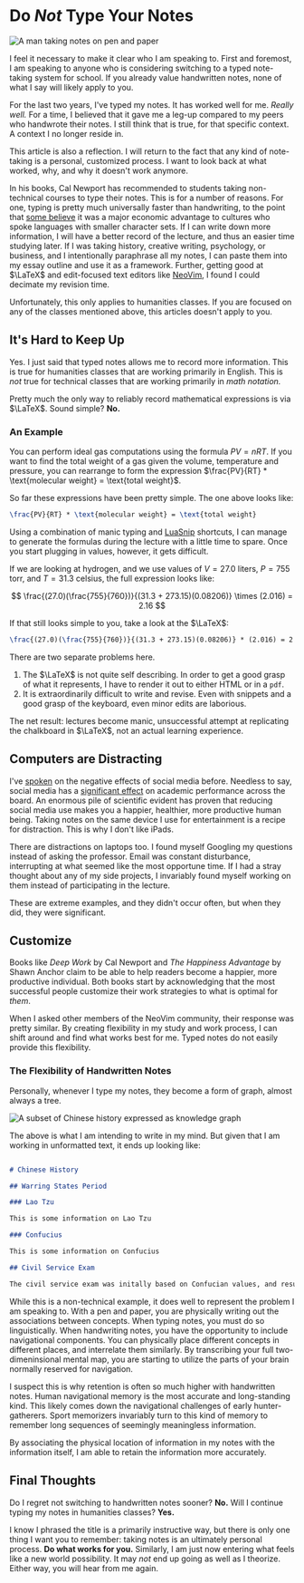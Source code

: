 # Do _Not_ Type Your Notes

![A man taking notes on pen and paper](/images/pen_paper.webp)

I feel it necessary to make it clear who I am speaking to.
First and foremost, I am speaking to anyone who is considering switching to a typed note-taking system for school.
If you already value handwritten notes, none of what I say will likely apply to you.

For the last two years, I've typed my notes.
It has worked well for me.
_Really well._
For a time, I believed that it gave me a leg-up compared to my peers who handwrote their notes.
I still think that is true, for that specific context.
A context I no longer reside in.

This article is also a reflection.
I will return to the fact that any kind of note-taking is a personal, customized process.
I want to look back at what worked, why, and why it doesn't work anymore.

In his books, Cal Newport has recommended to students taking non-technical courses to type their notes.
This is for a number of reasons.
For one, typing is pretty much universally faster than handwriting, to the point that [some believe](https://radiolab.org/podcast/wubi-effect) it was a major economic advantage to cultures who spoke languages with smaller character sets. 
If I can write down more information, I will have a better record of the lecture, and thus an easier time studying later.
If I was taking history, creative writing, psychology, or business, and I intentionally paraphrase all my notes, I can paste them into my essay outline and use it as a framework.
Further, getting good at $\LaTeX$ and edit-focused text editors like [NeoVim](https://neovim.io/), I found I could decimate my revision time.

Unfortunately, this only applies to humanities classes.
If you are focused on any of the classes mentioned above, this articles doesn't apply to you.

## It's Hard to Keep Up

Yes.
I just said that typed notes allows me to record more information.
This is true for humanities classes that are working primarily in English.
This is _not_ true for technical classes that are working primarily in _math notation._

Pretty much the only way to reliably record mathematical expressions is via $\LaTeX$.
Sound simple? 
__No.__

### An Example

You can perform ideal gas computations using the formula $PV = nRT$.
If you want to find the total weight of a gas given the volume, temperature and pressure, you can rearrange to form the expression $\frac{PV}{RT} * \text{molecular weight} = \text{total weight}$.

So far these expressions have been pretty simple.
The one above looks like:

```latex
\frac{PV}{RT} * \text{molecular weight} = \text{total weight}
```

Using a combination of manic typing and [LuaSnip](https://github.com/L3MON4D3/LuaSnip) shortcuts, I can manage to generate the formulas during the lecture with a little time to spare.
Once you start plugging in values, however, it gets difficult.

If we are looking at hydrogen, and we use values of $V = 27.0 \text{ liters}$, $P = 755 \text{ torr}$, and $T = 31.3 \text{ celsius}$, the full expression looks like:

$$
\frac{(27.0)(\frac{755}{760})}{(31.3 + 273.15)(0.08206)} \times (2.016) = 2.16
$$

If that still looks simple to you, take a look at the $\LaTeX$:

```latex
\frac{(27.0)(\frac{755}{760})}{(31.3 + 273.15)(0.08206)} * (2.016) = 2.16
```

There are two separate problems here.

1. The $\LaTeX$ is not quite self describing.
   In order to get a good grasp of what it represents, I have to render it out to either HTML or in a `pdf`.
1. It is extraordinarily difficult to write and revise.
   Even with snippets and a good grasp of the keyboard, even minor edits are laborious. 

The net result: lectures become manic, unsuccessful attempt at replicating the chalkboard in $\LaTeX$, not an actual learning experience.

## Computers are Distracting

I've [spoken](/videos) on the negative effects of social media before.
Needless to say, social media has a [significant effect](https://doi.org/10.5817/CP2019-1-4) on academic performance across the board.
An enormous pile of scientific evident has proven that reducing social media use makes you a happier, healthier, more productive human being.
Taking notes on the same device I use for entertainment is a recipe for distraction.
This is why I don't like iPads.

There are distractions on laptops too.
I found myself Googling my questions instead of asking the professor.
Email was constant disturbance, interrupting at what seemed like the most opportune time.
If I had a stray thought about any of my side projects, I invariably found myself working on them instead of participating in the lecture.

These are extreme examples, and they didn't occur often, but when they did, they were significant.

## Customize

Books like _Deep Work_ by Cal Newport and _The Happiness Advantage_ by Shawn Anchor claim to be able to help readers become a happier, more productive individual.
Both books start by acknowledging that the most successful people customize their work strategies to what is optimal for _them_.

When I asked other members of the NeoVim community, their response was pretty similar.
By creating flexibility in my study and work process, I can shift around and find what works best for me.
Typed notes do not easily provide this flexibility.

### The Flexibility of Handwritten Notes

Personally, whenever I type my notes, they become a form of graph, almost always a tree.

![A subset of Chinese history expressed as knowledge graph](/images/china_history_graph.svg)

The above is what I am intending to write in my mind.
But given that I am working in unformatted text, it ends up looking like:

```markdown

# Chinese History

## Warring States Period

### Lao Tzu

This is some information on Lao Tzu

### Confucius

This is some information on Confucius

## Civil Service Exam

The civil service exam was initally based on Confucian values, and resulted in a highly educated government.
```

While this is a non-technical example, it does well to represent the problem I am speaking to.
With a pen and paper, you are physically writing out the associations between concepts.
When typing notes, you must do so linguistically.
When handwriting notes, you have the opportunity to include navigational components.
You can physically place different concepts in different places, and interrelate them similarly.
By transcribing your full two-dimeninsional mental map, you are starting to utilize the parts of your brain normally reserved for navigation.

I suspect this is why retention is often so much higher with handwritten notes.
Human navigational memory is the most accurate and long-standing kind.
This likely comes down the navigational challenges of early hunter-gatherers.
Sport memorizers invariably turn to this kind of memory to remember long sequences of seemingly meaningless information.

By associating the physical location of information in my notes with the information itself, I am able to retain the information more accurately.

## Final Thoughts

Do I regret not switching to handwritten notes sooner?
__No.__
Will I continue typing my notes in humanities classes?
__Yes.__

I know I phrased the title is a primarily instructive way, but there is only one thing I want you to remember: taking notes is an ultimately personal process. 
__Do what works for you.__
Similarly, I am just now entering what feels like a new world possibility.
It may _not_ end up going as well as I theorize.
Either way, you will hear from me again.
